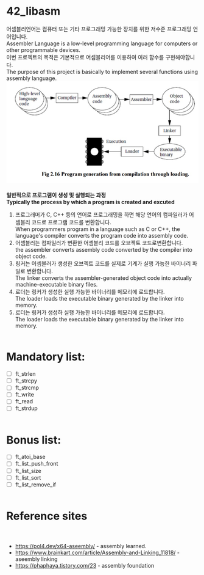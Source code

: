 # 42_libasm<br>
어셈블러언어는 컴퓨터 또는 기타 프로그래밍 가능한 장치를 위한 저수준 프로그래밍 언어입니다.<br>
Assembler Language is a low-level programming language for computers or other programmable devices.<br>
이번 프로젝트의 목적은 기본적으로 어셈블리어를 이용하여 여러 함수를 구현해야합니다.<br>
The purpose of this project is basically to implement several functions using assembly language.<br>
<img src = "assembly.jpg" width="600"><br><br>
**일반적으로 프로그램이 생성 및 실행되는 과정**<br>
**Typically the process by which a program is created and excuted**<br>
1. 프로그래머가 C, C++ 등의 언어로 프로그래밍을 하면 해당 언어의 컴파일러가 어셈블리 코드로 프로그램 코드를 변환합니다.<br>
When programmers program in a language such as C or C++, the language's compiler converts the program code into assembly code.<br>
2. 어셈블러는 컴파일러가 변환한 어셈블리 코드를 오브젝트 코드로변환합니다.<br>
the assembler converts assembly code converted by the compiler into object code.<br>
3. 링커는 어셈블러가 생성한 오브젝트 코드를 실제로 기계가 실행 가능한 바이너리 파일로 변환합니다.<br>
The linker converts the assembler-generated object code into actually machine-executable binary files.<br>
4. 로더는 링커가 생성한 실행 가능한 바이너리를 메모리에 로드합니다.<br>
The loader loads the executable binary generated by the linker into memory.<br>
5. 로더는 링커가 생성하 실행 가능한 바이너리를 메모리에 로드합니다.<br>
The loader loads the executable binary generated by the linker into memory.<br><br>
# Mandatory list:<br>
- [ ] ft_strlen<br>
- [ ] ft_strcpy<br>
- [ ] ft_strcmp<br>
- [ ] ft_write<br>
- [ ] ft_read<br>
- [ ] ft_strdup<br><br>
# Bonus list:<br>
- [ ] ft_atoi_base<br>
- [ ] ft_list_push_front<br>
- [ ] ft_list_size<br>
- [ ] ft_list_sort<br>
- [ ] ft_list_remove_if<br><br>
# Reference sites<br><br>
- <https://pol4.dev/x64-aseembly/> - assembly learned.<br>
- <https://www.brainkart.com/article/Assembly-and-Linking_11818/> -aseembly linking<br>
- <https://phaphaya.tistory.com/23> - assembly foundation<br>

